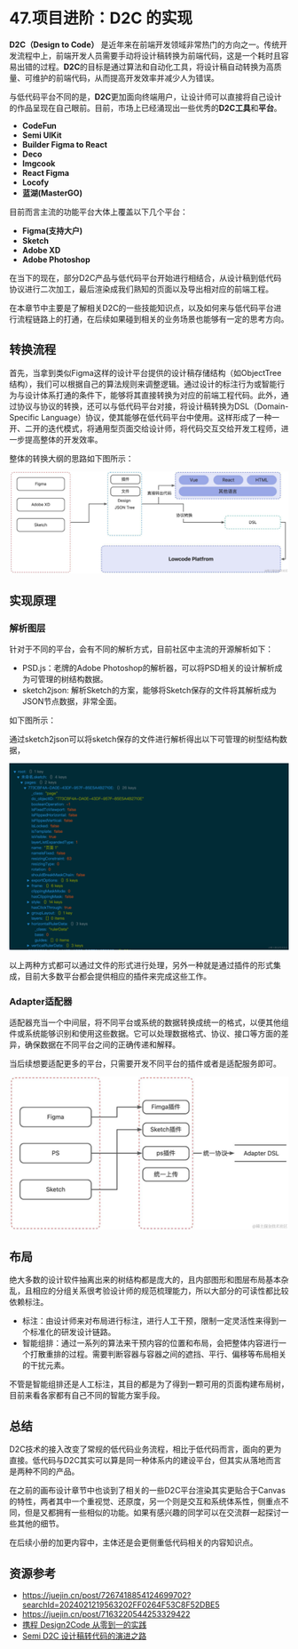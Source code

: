 # 47.项目进阶：D2C 的实现

**D2C（Design to Code）** 是近年来在前端开发领域非常热门的方向之一。传统开发流程中上，前端开发人员需要手动将设计稿转换为前端代码，这是一个耗时且容易出错的过程。**D2C**的目标是通过算法和自动化工具，将设计稿自动转换为高质量、可维护的前端代码，从而提高开发效率并减少人为错误。

与低代码平台不同的是，**D2C**更加面向终端用户，让设计师可以直接将自己设计的作品呈现在自己眼前。目前，市场上已经涌现出一些优秀的**D2C工具**和**平台**。

-   **CodeFun**
-   **Semi UIKit**
-   **Builder Figma to React**
-   **Deco**
-   **Imgcook**
-   **React Figma**
-   **Locofy**
-   **蓝湖(MasterGO)**

目前而言主流的功能平台大体上覆盖以下几个平台：

-   **Figma(支持大户)**
-   **Sketch**
-   **Adobe XD**
-   **Adobe Photoshop**

在当下的现在，部分D2C产品与低代码平台开始进行相结合，从设计稿到低代码协议进行二次加工，最后渲染成我们熟知的页面以及导出相对应的前端工程。

在本章节中主要是了解相关D2C的一些技能知识点，以及如何来与低代码平台进行流程链路上的打通，在后续如果碰到相关的业务场景也能够有一定的思考方向。

## 转换流程

首先，当拿到类似Figma这样的设计平台提供的设计稿存储结构（如ObjectTree结构），我们可以根据自己的算法规则来调整逻辑。通过设计的标注行为或智能行为与设计体系打通的条件下，能够将其直接转换为对应的前端工程代码。此外，通过协议与协议的转换，还可以与低代码平台对接，将设计稿转换为DSL（Domain-Specific Language）协议，使其能够在低代码平台中使用。这样形成了一种一开、二开的迭代模式，将通用型页面交给设计师，将代码交互交给开发工程师，进一步提高整体的开发效率。

整体的转换大纲的思路如下图所示：

![](./images/4c34292c2913f545f7355f98b061d5ae.png )

## 实现原理

### 解析图层

针对于不同的平台，会有不同的解析方式，目前社区中主流的开源解析如下：

-   PSD.js：老牌的Adobe Photoshop的解析器，可以将PSD相关的设计解析成为可管理的树结构数据。
-   sketch2json: 解析Sketch的方案，能够将Sketch保存的文件将其解析成为JSON节点数据，非常全面。

如下图所示：

通过sketch2json可以将sketch保存的文件进行解析得出以下可管理的树型结构数据，

![](./images/fc5d7a9d26938c7781074bb1cb9088cc.png )

以上两种方式都可以通过文件的形式进行处理，另外一种就是通过插件的形式集成，目前大多数平台都会提供相应的插件来完成这些工作。

### Adapter适配器

适配器充当一个中间层，将不同平台或系统的数据转换成统一的格式，以便其他组件或系统能够识别和使用这些数据。它可以处理数据格式、协议、接口等方面的差异，确保数据在不同平台之间的正确传递和解释。

当后续想要适配更多的平台，只需要开发不同平台的插件或者是适配服务即可。

![](./images/819e3efb3050871ce1029ca495defdbf.png )

## 布局

绝大多数的设计软件抽离出来的树结构都是庞大的，且内部图形和图层布局基本杂乱，且相应的分组关系很考验设计师的规范梳理能力，所以大部分的可读性都比较依赖标注。

-   标注：由设计师来对布局进行标注，进行人工干预，限制一定灵活性来得到一个标准化的研发设计链路。
-   智能组排：通过一系列的算法来干预内容的位置和布局，会把整体内容进行一个打散重排的过程。需要判断容器与容器之间的遮挡、平行、偏移等布局相关的干扰元素。

不管是智能组排还是人工标注，其目的都是为了得到一颗可用的页面构建布局树，目前来看各家都有自己不同的智能方案手段。

## 总结

D2C技术的接入改变了常规的低代码业务流程，相比于低代码而言，面向的更为直接。低代码与D2C其实可以算是同一种体系内的建设平台，但其实从落地而言是两种不同的产品。

在之前的画布设计章节中也谈到了相关的一些D2C平台渲染其实更贴合于Canvas的特性，两者其中一个重视觉、还原度，另一个则是交互和系统体系性，侧重点不同，但是又都拥有一些相似的功能。如果有感兴趣的同学可以在交流群一起探讨一些其他的细节。

在后续小册的加更内容中，主体还是会更侧重低代码相关的内容知识点。

## 资源参考

-   <https://juejin.cn/post/7267418854124699702?searchId=2024021219563202FF0264F53C8F52DBE5>
-   <https://juejin.cn/post/7163220544253329422>
-   [携程 Design2Code 从零到一的实践](https://zhuanlan.zhihu.com/p/612581412)
-   [Semi D2C 设计稿转代码的演进之路](https://github.com/DouyinFE/semi-design/wiki/Semi-D2C-%E8%AE%BE%E8%AE%A1%E7%A8%BF%E8%BD%AC%E4%BB%A3%E7%A0%81%E7%9A%84%E6%BC%94%E8%BF%9B%E4%B9%8B%E8%B7%AF)